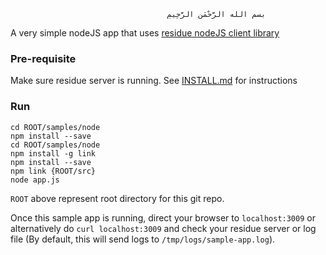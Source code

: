                                        ‫بسم الله الرَّحْمَنِ الرَّحِيمِ

A very simple nodeJS app that uses [residue nodeJS client library](https://www.npmjs.com/package/residue)

### Pre-requisite
Make sure residue server is running. See [INSTALL.md](https://github.com/muflihun/residue/tree/master/docs/INSTALL.md) for instructions

### Run
```
cd ROOT/samples/node
npm install --save
cd ROOT/samples/node
npm install -g link
npm install --save
npm link {ROOT/src}
node app.js
```

`ROOT` above represent root directory for this git repo.

Once this sample app is running, direct your browser to `localhost:3009` or alternatively do `curl localhost:3009` and check your residue server or log file (By default, this will send logs to `/tmp/logs/sample-app.log`).
